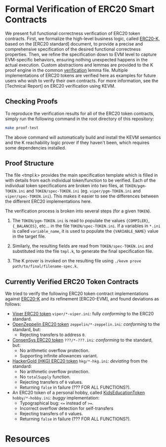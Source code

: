 Formal Verification of ERC20 Smart Contracts
============================================

We present full functional correctness verification of ERC20 token contracts.
First, we formalize the high-level business logic, called [ERC20-K], based on the [ERC20 standard] document, to provide a precise and comprehensive specification of the desired functional correctness properties.
Then, we refine the specification down to EVM level to capture EVM-specific behaviors, ensuring nothing unexpected happens in the actual execution.
Custom abstractions and lemmas are provided to the K proof engine in the common [verification] lemma file.
Multiple implementations of ERC20 tokens are verified here as examples for future users who wish to verify their own contracts.
For more information, see the [Technical Report] on ERC20 verification using KEVM.

Checking Proofs
---------------

To reproduce the verification results for all of the ERC20 token contracts, simply run the following command in the root directory of this repository:

```sh
make proof-test
```

The above command will automatically build and install the KEVM semantics and the K reachability logic prover if they haven't been, which requires some dependencies installed.

Proof Structure
---------------

The file <tmpl.k> provides the main specification template which is filled in with details from each individual token/function to be verified.
Each of the individual token specifications are broken into two files, at `TOKEN/pgm-TOKEN.ini` and `TOKEN/spec-TOKEN.ini` (eg. `viper/pgm-TOKEN.ini` and `viper/spec-TOKEN.ini`).
This makes it easier to see the differences between the different ERC20 implementations here.

The verification process is broken into several steps (for a given `TOKEN`).

1.  The `TOKEN/pgm-TOKEN.ini` is read to populate the values `{COMPILER}`, `{_BALANCES}`, etc... in the file `TOKEN/spec-TOKEN.ini`.
    If a variables in `*.ini` is called `variable_name`, it is used to populate the `{VARIABLE_NAME}` value in the target file.

2.  Similarly, the resulting fields are read from `TOKEN/spec-TOKEN.ini` and substituted into the file `tmpl.k`, to generate the final specification file.

3.  The K prover is invoked on the resulting file using `./kevm prove path/to/final/filename-spec.k`.

Currently Verified ERC20 Token Contracts
----------------------------------------

We tried to verify the following ERC20 token contract implementations against [ERC20-K] and its refinement [ERC20-EVM], and found deviations as follows:

-   [Viper ERC20 token] `viper/*-viper.ini`: fully *conforming* to the ERC20 standard.
-   [OpenZeppelin ERC20 token] `zeppelin/*-zeppelin.ini`: *conforming* to the standard, but:
    -   Rejecting transfers to address `0`.
-   [ConsenSys ERC20 token] `???/*-???.ini`: *conforming* to the standard, but:
    -   No arithmetic overflow protection.
    -   Supporting infinite allowances variant.
-   [HackerGold (HKG) ERC20 token] `hkg/*-hkg.ini`: *deviating* from the standard:
    -   No arithmetic overflow protection.
    -   No `totalSupply` function.
    -   Rejecting transfers of `0` values.
    -   Returning `false` in failure (??? FOR ALL FUNCTIONS?).
-   An ERC20 token of a personal hobby, called [KidsEducationToken] `hobby/*-hobby.ini`: *buggy* implementation:
    -   Typographical bug: `<=` instead of `>=`.
    -   Incorrect overflow detection for self-transfers
    -   Rejecting transfers of `0` values.
    -   Returning `false` in failure (??? FOR ALL FUNCTIONS?).

Resources
=========

[ERC20-K]: <https://github.com/runtimeverification/erc20-semantics>
[ERC20]: <https://github.com/ethereum/EIPs/blob/master/EIPS/eip-20.md>
[verification]: <../../verification.md>
[Tech Report]: <???>
[Viper ERC20 token]: <https://github.com/ethereum/vyper/blob/master/examples/tokens/ERC20_solidity_compatible/ERC20.v.py>
[OpenZeppelin ERC20 token]: <https://github.com/OpenZeppelin/zeppelin-solidity/blob/master/contracts/token/ERC20/StandardToken.sol>
[ConsenSys ERC20 token]: <https://github.com/ConsenSys/Tokens/blob/master/contracts/eip20/EIP20.sol>
[HackerGold (HKG) ERC20 token]: <https://github.com/ether-camp/virtual-accelerator/blob/master/contracts/StandardToken.sol>
[KidsEducationToken]: <https://github.com/ethereum/mist/issues/3301>
